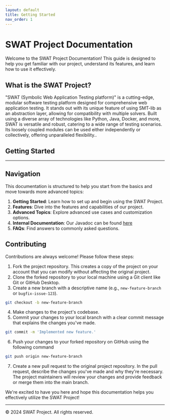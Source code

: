 ```yaml
---
layout: default
title: Getting Started
nav_order: 1
---
```


# SWAT Project Documentation

Welcome to the SWAT Project Documentation! This guide is designed to help you get familiar with our project, understand its features, and learn how to use it effectively.

## What is the SWAT Project?

"SWAT (Symbolic Web Application Testing platform)" is a cutting-edge, modular software testing platform designed for comprehensive web application testing. It stands out with its unique feature of using SMT-lib as an abstraction layer, allowing for compatibility with multiple solvers. Built using a diverse array of technologies like Python, Java, Docker, and more, SWAT is versatile and robust, catering to a wide range of testing scenarios. Its loosely coupled modules can be used either independently or collectively, offering unparalleled flexibility..

## Getting Started

---

## Navigation

This documentation is structured to help you start from the basics and move towards more advanced topics:

1. **Getting Started**: Learn how to set up and begin using the SWAT Project.
2. **Features**: Dive into the features and capabilities of our project.
3. **Advanced Topics**: Explore advanced use cases and customization options.
4. **Internal Documentation**: Our Javadoc can be found [here](/docs/javadoc/)
4. **FAQs**: Find answers to commonly asked questions.

## Contributing

Contributions are always welcome! Please follow these steps:
1. Fork the project repository. This creates a copy of the project on your account that you can modify without affecting the original project.
2. Clone the forked repository to your local machine using a Git client like Git or GitHub Desktop.
3. Create a new branch with a descriptive name (e.g., `new-feature-branch` or `bugfix-issue-123`).
```sh
git checkout -b new-feature-branch
```
4. Make changes to the project's codebase.
5. Commit your changes to your local branch with a clear commit message that explains the changes you've made.
```sh
git commit -m 'Implemented new feature.'
```
6. Push your changes to your forked repository on GitHub using the following command
```sh
git push origin new-feature-branch
```
7. Create a new pull request to the original project repository. In the pull request, describe the changes you've made and why they're necessary.
The project maintainers will review your changes and provide feedback or merge them into the main branch.


We're excited to have you here and hope this documentation helps you effectively utilize the SWAT Project!

---

© 2024 SWAT Project. All rights reserved.